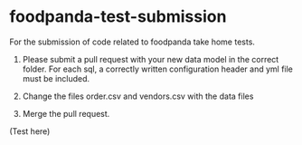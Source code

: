 # foodpanda-test-submission

For the submission of code related to foodpanda take home tests.

1. Please submit a pull request with your new data model in the correct folder.
   For each sql, a correctly written configuration header and yml file must be included.

2. Change the files order.csv and vendors.csv with the data files

3. Merge the pull request.

(Test here)
